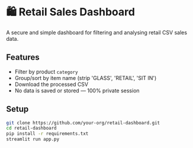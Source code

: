 # 🛍️ Retail Sales Dashboard

A secure and simple dashboard for filtering and analysing retail CSV sales data.

## Features

- Filter by product `category`
- Group/sort by item name (strip 'GLASS', 'RETAIL', 'SIT IN')
- Download the processed CSV
- No data is saved or stored — 100% private session

## Setup

```bash
git clone https://github.com/your-org/retail-dashboard.git
cd retail-dashboard
pip install -r requirements.txt
streamlit run app.py
